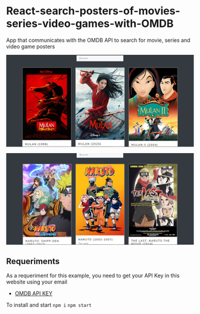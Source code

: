 # React-search-posters-of-movies-series-video-games-with-OMDB
App that communicates with the OMDB API to search for movie, series and video game posters

![](https://github.com/FranciscoSanvicente/React-search-posters-of-movies-series-video-games-with-OMDB/blob/main/Captura.PNG)

![](https://github.com/FranciscoSanvicente/React-search-posters-of-movies-series-video-games-with-OMDB/blob/main/Captura2.PNG)

## Requeriments
As a requeriment for this example, you need to get your API Key in this website using your email
* [OMDB API KEY](http://www.omdbapi.com/)

To install and start
```npm i```
```npm start```
